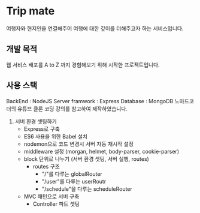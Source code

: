 # Trip mate

여행자와 현지인을 연결해주어 여행에 대한 깊이를 더해주고자 하는 서비스입니다.

## 개발 목적

웹 서비스 배포를 A to Z 까지 경험해보기 위해 시작한 프로젝트입니다.

## 사용 스택

BackEnd : NodeJS
Server framwork : Express
Database : MongoDB
노마드코더의 유튜브 클론 코딩 강의를 참고하여 제작하였습니다.

1. 서버 환경 셋팅하기
   - Express로 구축
   - ES6 사용을 위한 Babel 설치
   - nodemon으로 코드 변경시 서버 자동 재시작 설정
   - middleware 설정 (morgan, helmet, body-parser, cookie-parser)
   - block 단위로 나누기 (서버 환경 셋팅, 서버 실행, routes)
     - routes 구조
       - "/"를 다루는 globalRouter
       - "/user"를 다루는 userRoutr
       - "/schedule"을 다루는 scheduleRouter
   - MVC 패턴으로 서버 구축
     - Controller 파트 셋팅
